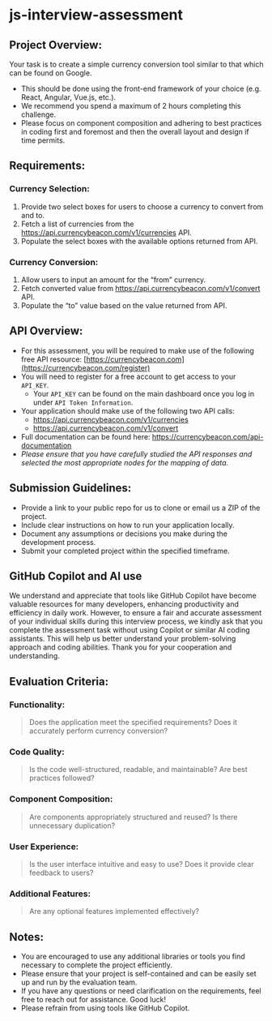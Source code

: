 # js-interview-assessment

## Project Overview:

Your task is to create a simple currency conversion tool similar to that which can be found on Google.

- This should be done using the front-end framework of your choice (e.g. React, Angular, Vue.js, etc.).
- We recommend you spend a maximum of 2 hours completing this challenge.
- Please focus on component composition and adhering to best practices in coding first and foremost and then the overall layout and design if time permits.

## Requirements:

### Currency Selection:

1. Provide two select boxes for users to choose a currency to convert from and to.
2. Fetch a list of currencies from the https://api.currencybeacon.com/v1/currencies API.
3. Populate the select boxes with the available options returned from API.

### Currency Conversion:

1. Allow users to input an amount for the “from” currency.
2. Fetch converted value from https://api.currencybeacon.com/v1/convert API.
3. Populate the “to” value based on the value returned from API.

## API Overview:

- For this assessment, you will be required to make use of the following free API resource: [https://currencybeacon.com](https://currencybeacon.com/register)
- You will need to register for a free account to get access to your `API_KEY`.
  - Your `API_KEY` can be found on the main dashboard once you log in under `API Token Information`.
- Your application should make use of the following two API calls:
  - https://api.currencybeacon.com/v1/currencies
  - https://api.currencybeacon.com/v1/convert
- Full documentation can be found here: https://currencybeacon.com/api-documentation
- *Please ensure that you have carefully studied the API responses and selected the most appropriate nodes for the mapping of data.*

## Submission Guidelines:

- Provide a link to your public repo for us to clone or email us a ZIP of the project.
- Include clear instructions on how to run your application locally.
- Document any assumptions or decisions you make during the development process.
- Submit your completed project within the specified timeframe.

## GitHub Copilot and AI use

We understand and appreciate that tools like GitHub Copilot have become valuable resources for many developers, enhancing productivity and efficiency in daily work. However, to ensure a fair and accurate assessment of your individual skills during this interview process, we kindly ask that you complete the assessment task without using Copilot or similar AI coding assistants. This will help us better understand your problem-solving approach and coding abilities. Thank you for your cooperation and understanding.

## Evaluation Criteria:

### Functionality:

> Does the application meet the specified requirements? Does it accurately perform currency conversion?

### Code Quality:

> Is the code well-structured, readable, and maintainable? Are best practices followed?

### Component Composition:

> Are components appropriately structured and reused? Is there unnecessary duplication?

### User Experience:

> Is the user interface intuitive and easy to use? Does it provide clear feedback to users?

### Additional Features:

> Are any optional features implemented effectively?

## Notes:

- You are encouraged to use any additional libraries or tools you find necessary to complete the project efficiently.
- Please ensure that your project is self-contained and can be easily set up and run by the evaluation team.
- If you have any questions or need clarification on the requirements, feel free to reach out for assistance. Good luck!
- Please refrain from using tools like GitHub Copilot.
